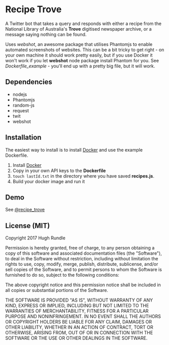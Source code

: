 # Recipe Trove

A Twitter bot that takes a query and responds with either a recipe from the National Library of Australia's **Trove** digitised newspaper archive, or a message saying nothing can be found.

Uses *webshot*, an awesome package that utilises Phantomjs to enable automated screenshots of websites. This can be a bit tricky to get right - on your own machine it should work pretty easily, but if you use Docker it won't work if you let **webshot** node package install Phantom for you. See *Dockerfile_example* - you'll end up with a pretty big file, but it will work.

## Dependencies

* nodejs
* Phantomjs
* random-js
* request
* twit
* webshot

## Installation

The easiest way to install is to install [Docker](https://www.docker.com/) and use the example Dockerfile.

1. Install [Docker](https://www.docker.com/)
2. Copy in your own API keys to the **Dockerfile**
3. `touch lastId.txt` in the directory where you have saved **recipes.js**.
4. Build your docker image and run it

## Demo

See [@recipe_trove](https://twitter.com/recipe_trove)

## License (MIT)

Copyright 2017 Hugh Rundle

Permission is hereby granted, free of charge, to any person obtaining a copy of this software and associated documentation files (the "Software"), to deal in the Software without restriction, including without limitation the rights to use, copy, modify, merge, publish, distribute, sublicense, and/or sell copies of the Software, and to permit persons to whom the Software is furnished to do so, subject to the following conditions:

The above copyright notice and this permission notice shall be included in all copies or substantial portions of the Software.

THE SOFTWARE IS PROVIDED "AS IS", WITHOUT WARRANTY OF ANY KIND, EXPRESS OR IMPLIED, INCLUDING BUT NOT LIMITED TO THE WARRANTIES OF MERCHANTABILITY, FITNESS FOR A PARTICULAR PURPOSE AND NONINFRINGEMENT. IN NO EVENT SHALL THE AUTHORS OR COPYRIGHT HOLDERS BE LIABLE FOR ANY CLAIM, DAMAGES OR OTHER LIABILITY, WHETHER IN AN ACTION OF CONTRACT, TORT OR OTHERWISE, ARISING FROM, OUT OF OR IN CONNECTION WITH THE SOFTWARE OR THE USE OR OTHER DEALINGS IN THE SOFTWARE.